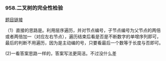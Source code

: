 ### 958.二叉树的完全性检验

[题目链接](https://leetcode-cn.com/problems/check-completeness-of-a-binary-tree/)

（1）直接的思路是。利用层序遍历，并对节点编号，子节点编号为父节点的两倍或者两倍加一（对应左右节点），遍历结束后看是否是不断数字的单增序列即可，最后的判断不用遍历，因为是主动编的号，只要看最后一个数等于长度与否即可。

(2)一看答案思路一样的，答案写法更简洁。不过没什么差



